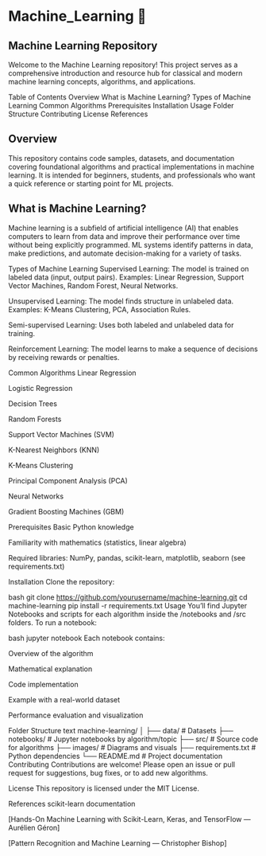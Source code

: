 # Machine_Learning 🚀

## Machine Learning Repository
<p>Welcome to the Machine Learning repository! This project serves as a comprehensive introduction and resource hub for classical and modern machine learning concepts, algorithms, and applications.</p>

Table of Contents
Overview
What is Machine Learning?
Types of Machine Learning
Common Algorithms
Prerequisites
Installation
Usage
Folder Structure
Contributing
License
References

## Overview
<p>This repository contains code samples, datasets, and documentation covering foundational algorithms and practical implementations in machine learning. It is intended for beginners, students, and professionals who want a quick reference or starting point for ML projects.</p>

## What is Machine Learning?
Machine learning is a subfield of artificial intelligence (AI) that enables computers to learn from data and improve their performance over time without being explicitly programmed. ML systems identify patterns in data, make predictions, and automate decision-making for a variety of tasks.

Types of Machine Learning
Supervised Learning: The model is trained on labeled data (input, output pairs). Examples: Linear Regression, Support Vector Machines, Random Forest, Neural Networks.

Unsupervised Learning: The model finds structure in unlabeled data. Examples: K-Means Clustering, PCA, Association Rules.

Semi-supervised Learning: Uses both labeled and unlabeled data for training.

Reinforcement Learning: The model learns to make a sequence of decisions by receiving rewards or penalties.

Common Algorithms
Linear Regression

Logistic Regression

Decision Trees

Random Forests

Support Vector Machines (SVM)

K-Nearest Neighbors (KNN)

K-Means Clustering

Principal Component Analysis (PCA)

Neural Networks

Gradient Boosting Machines (GBM)

Prerequisites
Basic Python knowledge

Familiarity with mathematics (statistics, linear algebra)

Required libraries: NumPy, pandas, scikit-learn, matplotlib, seaborn (see requirements.txt)

Installation
Clone the repository:

bash
git clone https://github.com/yourusername/machine-learning.git
cd machine-learning
pip install -r requirements.txt
Usage
You’ll find Jupyter Notebooks and scripts for each algorithm inside the /notebooks and /src folders. To run a notebook:

bash
jupyter notebook
Each notebook contains:

Overview of the algorithm

Mathematical explanation

Code implementation

Example with a real-world dataset

Performance evaluation and visualization

Folder Structure
text
machine-learning/
│
├── data/                 # Datasets
├── notebooks/            # Jupyter notebooks by algorithm/topic
├── src/                  # Source code for algorithms
├── images/               # Diagrams and visuals
├── requirements.txt      # Python dependencies
└── README.md             # Project documentation
Contributing
Contributions are welcome! Please open an issue or pull request for suggestions, bug fixes, or to add new algorithms.

License
This repository is licensed under the MIT License.

References
scikit-learn documentation

[Hands-On Machine Learning with Scikit-Learn, Keras, and TensorFlow — Aurélien Géron]

[Pattern Recognition and Machine Learning — Christopher Bishop]

